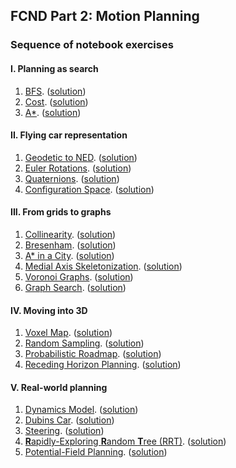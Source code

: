 ## FCND Part 2: Motion Planning

### Sequence of notebook exercises

#### I. Planning as search

1. [BFS](BFS.ipynb). ([solution](BFS-Solution.ipynb))
2. [Cost](Cost.ipynb). ([solution](Cost-Solution.ipynb))
3. [A*](A-Star.ipynb). ([solution](A-Star.ipynb))

#### II. Flying car representation

1. [Geodetic to NED](Geodetic-to-NED.ipynb). ([solution](Geodetic-to-NED-Solution.ipynb))
2. [Euler Rotations](Rotations.ipynb). ([solution](Rotations-Solution.ipynb))
3. [Quaternions](Quaternions.ipynb). ([solution](Quaternions-Solution.ipynb))
4. [Configuration Space](Configuration-Space.ipynb). ([solution](Configuration-Space-Solution.ipynb))

#### III. From grids to graphs

1. [Collinearity](Collinearity.ipynb). ([solution](Collinearity-Solution.ipynb))
2. [Bresenham](Bresenham.ipynb). ([solution](Bresenham-Solution.ipynb))
3. [A* in a City](A-Star-City.ipynb). ([solution](A-Star-City-Solution.ipynb))
4. [Medial Axis Skeletonization](Medial-Axis.ipynb). ([solution](Medial-Axis-Solution.ipynb))
5. [Voronoi Graphs](Voronoi.ipynb). ([solution](Voronoi-Solution.ipynb))
6. [Graph Search](Graph-Search.ipynb). ([solution](Graph-Search-Solution.ipynb))

#### IV. Moving into 3D

1. [Voxel Map](Voxel-Map.ipynb). ([solution](Voxel-Map-Solution.ipynb))
2. [Random Sampling](Random-Sampling.ipynb). ([solution](Random-Sampling-Solution.ipynb))
3. [Probabilistic Roadmap](Probabilistic-Roadmap.ipynb). ([solution](Probabilistic-Roadmap-Solution.ipynb))
4. [Receding Horizon Planning](Receding-Horizon.ipynb). ([solution](Receding-Horizon-Solution.ipynb))

#### V. Real-world planning

1. [Dynamics Model](Dynamics-Model.ipynb). ([solution](Dynamics-Model-Solution.ipynb))
2. [Dubins Car](Dubins-Car.ipynb). ([solution](Dubins-Car-Solution.ipynb))
3. [Steering](Steering.ipynb). ([solution](Steering-Solution.ipynb))
4. [**R**apidly-Exploring **R**andom **T**ree (RRT)](RRT.ipynb). ([solution](RRT-Solution.ipynb))
5. [Potential-Field Planning](Potential-Field.ipynb). ([solution](Potential-Field-Solution.ipynb))
